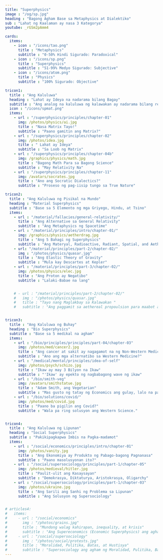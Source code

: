 ```yaml
---
title: "Superphysics"
image : "/og/sp.jpg"
heading : "Bagong Agham Base sa Metaphysics at Dialektiko"
sub : "Lahat ng Kaalaman ay nasa 3 Kategorya"
youtube: _rGSm2pAmm4

cards:
  items:
    - icon : "/icons/tao.png"
      title : "Metaphysics"
      subtitle : "0-50% Hindi Sigurado: Paradoxical"
    - icon : "/icons/sp.png"
      title : "Superphysics"
      subtitle : "51-99% Medyo Sigurado: Subjective"
    - icon : "/icons/atom.png"
      title : "Physics"
      subtitle : "100% Sigurado: Objective"

tricon1:
  title : "Ang Kaluluwa"
  heading : "Lahat ay Ideya na nadarama bilang Bagay"
  subtitle : "Ang analog na kaluluwa ng kalawakan ay nadarama bilang realidad"
  icon : "/icons/spmat.png"
  items:
    - url : "/superphysics/principles/chapter-01"
      img: /photos/physics/ai.jpg 
      title : "Nasa Matrix Tayo!"
      subtitle : "Paano gamitin ang Matrix?"
    - url : "/superphysics/principles/chapter-02"
      img: /photos/idea.jpg 
      title : " Lahat ay Ideya"
      subtitle : "Sa Loob ng Matrix"
    - url : "/superphysics/principles/chapter-04b"
      img: /graphics/physics/math.jpg     
      title : "Bagong Math Para sa Bagong Science"
      subtitle : "May Relativity Na"
    - url : "/superphysics/principles/chapter-11"
      img: /avatars/socrates.jpg     
      title : "Ano ang Socratic Dialectics?"
      subtitle : "Proseso ng pag-iisip tungo sa True Nature"

tricon2:
  title : "Ang Kaluluwa ng Pisikal na Mundo"
  heading : "Material Superphysics"
  subtitle : "Base sa 5 Elemento ng mga Griyego, Hindu, at Tsino"
  items:
    - url : "/material/fallacies/general-relativity/"
      title : "Ang Alternative sa General Relativity"
      subtitle : "Ang Metaphysics ng Spacetime"
    - url : "/material/principles/intro/chapter-01/"
      img: /graphics/physics/aetherdrag.jpg
      title : "Ang 5 Bahagi ng Superphysics"
      subtitle : "Ang Materyal, Radioactive, Radiant, Spatial, and Aetheryal"
    - url: "/material/principles/part-2/chapter-02/"
      img : "/photos/physics/quasar.jpg"
      title : "Ang Elastic Theory of Gravity"
      subtitle : "Mula kay Descartes at Kepler"
    - url : "/material/principles/part-3/chapter-02/"
      img: /photos/physics/elec.jpg
      title : "Ang Proton ay Negatibo"
      subtitle : "Lalaki-Babae na lang"


    # - url : "/material/principles/part-2/chapter-02/"
    #   img : "/photos/physics/quasar.jpg"
    #   title : "Tayo nang Maglakbay sa Kalawakan "
    #   subtitle : "Ang paggamit sa aethereal propoulsion para maabot ang langit"


tricon3:
  title : "Ang Kaluluwa ng Buhay"
  heading : "Bio Superphysics"
  subtitle : "Base sa 5 medikal na agham"
  items:
    - url : "/bio/principles/principles/part-04/chapter-03"
      img: /photos/med/cancer2.jpg
      title : "Ang cancer at sakit ay nagagamot na ng Non-Western Medicine"
      subtitle : "Ano ang mga alternatibo sa Western Medicine?"
    - url : "/medical/mental/principles/idea-of-self"
      img: /photos/psych/schizo.jpg 
      title : "Ikaw ay may 3 Bilyon na Ikaw"
      subtitle : "'Ikaw' ay epekto ng nagbabagong wave ng ikaw"
    - url : "/bio/smith-veg"
      img: /avatars/smithstatue.jpg
      title : "Adam Smith, ang Vegetarian"
      subtitle : "Mas gusto ng tatay ng Economics ang gulay, lalo na patatas, kaysa sa karne'"
    - url : "/bio/solutions/covid/"
      img: /photos/med/covid.jpg 
      title : "Paano ba pigilin ang Covid?"
      subtitle : "Wala pa ring solusyon ang Western Science."


tricon4:
  title : "Ang Kaluluwa ng Lipunan"
  heading : "Social Superphysics"
  subtitle : "Pakikipagkapwa Imbis na Pagka-madamot"
  items:
    - url : "/social/economics/principles/intro/chapter-01"
      img: /photos/vanity.jpg
      title : "Ang Ekonomiya ay Produkto ng Pabago-bagong Pagnanasa"
      subtitle : "Paano masolusyonan ito?"
    - url : "/social/supersociology/principles/part-1/chapter-05"
      img: /photos/medieval/hitler.jpg
      title : "Paulit-ulit ang Kasaysayan"
      subtitle : "Demokrasya, Diktaturya, Aristokrasya, Oligarchy"
    - url : "/social/supersociology/principles/part-1/chapter-03"
      img: /photos/ukraine.jpg
      title : "Ang Sarili ang Sanhi ng Problema sa Lipunan"
      subtitle : "Ang Solusyon ng Supersociology"


# articles4:
#   items:
#     - url : "/social/economics"
#       img : "/photos/grains.jpg" 
#       title : "Mundong walag kahirapan, inequality, at krisis"
#       subtitle : "Ang Supereconomics (Economic Superphysics) ang agham para sa pag-iikot ng yaman"
#     - url : "/social/supersociology"
#       img : "/photos/social/protests.jpg" 
#       title : "Moralidad, Pulitika, Batas, at Hustisya"
#       subtitle : "Supersociology ang agham ng Moralidad, Pulitika, Batas, at Hustisya"
---
```

